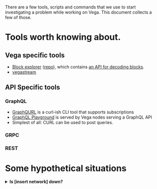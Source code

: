 There are a few tools, scripts and commands that we use to start investigating a problem while working on Vega. This document collects a few of those.

# Tools worth knowing about.
## Vega specific tools
* [Block explorer](https://explorer.vega.trading/) ([repo](https://github.com/vegaprotocol/explorer)), which contains [an API for decoding blocks](https://github.com/vegaprotocol/explorer#api).
* [vegastream](https://github.com/vegaprotocol/vega/tree/develop/cmd/vegastream)

## API Specific tools
### GraphQL
* [GraphQURL](https://github.com/hasura/graphqurl) is a curl-ish CLI tool that supports subscriptions
* [GraphQL Playground](https://github.com/prisma-labs/graphql-playground) is served by Vega nodes serving a GraphQL API
* Simplest of all: CURL can be used to post queries.

### GRPC
### REST

# Some hypothetical situations

<details>
  <summary><strong>Is [insert network] down?</strong></summary>

  The quickest check is [stats.vega.trading](https://stats.vega.trading) ([repo](https://github.com/vegaprotocol/stats/)). You should see the network there, and most or all of the stats rows should have a green block, implying it's healthy.
  
  Stats is a really simply web view of the REST [statistics endpoint](https://docs.testnet.vega.xyz/api/rest/#operation/Statistics), so you could also use curl. Choose a node serving REST from this [devops repo document](https://github.com/vegaprotocol/devops-infra/blob/master/doc/vega_environments.md) and then curl the statistics endpoint:
  ```bash
  curl https://n04.d.vega.xyz/statistics
  ```
  
  If this fails, totally it could be that the node itself is down, while the network is fine. If you get a 502 error, then the machine is up, the HTTPS proxy is working, but the Vega node is not running.

  If you want to skip Vega and see if Tendermint is healthy, you can try going straight to Tendermint's RPC port. Choose a node that exposes the Tendermint RPC from this [devops repo document](https://github.com/vegaprotocol/devops-infra/blob/master/doc/vega_environments.md) and then fetch the status endpoint:
  ```bash
  curl https://n01.d.vega.xyz/tm/status
  ```

 If those two fail, you can try SSHing to the machine to see what's up. The [devops repo](https://github.com/vegaprotocol/devops-infra/blob/master/doc/vega_environments.md) will list all of the nodes, and how you can connect to them to investigate further.
</details
